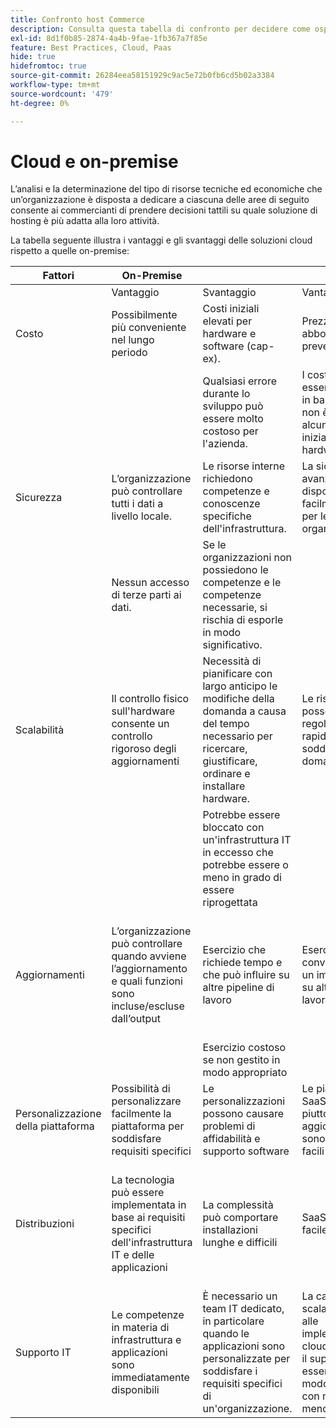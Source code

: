 ```yaml
---
title: Confronto host Commerce
description: Consulta questa tabella di confronto per decidere come ospitare un progetto di e-commerce.
exl-id: 8d1f0b85-2874-4a4b-9fae-1fb367a7f85e
feature: Best Practices, Cloud, Paas
hide: true
hidefromtoc: true
source-git-commit: 26284eea58151929c9ac5e72b0fb6cd5b02a3384
workflow-type: tm+mt
source-wordcount: '479'
ht-degree: 0%

---
```


# Cloud e on-premise

L’analisi e la determinazione del tipo di risorse tecniche ed economiche che un’organizzazione è disposta a dedicare a ciascuna delle aree di seguito consente ai commercianti di prendere decisioni tattili su quale soluzione di hosting è più adatta alla loro attività.

La tabella seguente illustra i vantaggi e gli svantaggi delle soluzioni cloud rispetto a quelle on-premise:

<table>
    <thead>
        <tr>
            <th>Fattori</th>
            <th>On-Premise</th>
            <th></th>
            <th>Cloud</th>
            <th></th>
        </tr>
    </thead>
    <tbody>
        <tr>
            <td></td>
            <td>Vantaggio</td>
            <td>Svantaggio</td>
            <td>Vantaggio</td>
            <td>Svantaggio</td>
        </tr>
        <tr>
            <td>Costo</td>
            <td>Possibilmente più conveniente nel lungo periodo</td>
            <td>Costi iniziali elevati per hardware e software (cap-ex).</td>
            <td>Prezzi di abbonamento prevedibili.</td>
            <td>È necessaria una proiezione dei costi a lungo termine.</td>
        </tr>
        <tr>
            <td></td>
            <td></td>
            <td>Qualsiasi errore durante lo sviluppo può essere molto costoso per l'azienda.</td>
            <td>I costi possono essere preventivati in base all'op-ex e non è richiesto alcun investimento iniziale hardware/software.</td>
            <td>I costi delle licenze possono ridurre i risparmi sull'hardware</td>
        </tr>
        <tr>
            <td>Sicurezza</td>
            <td>L’organizzazione può controllare tutti i dati a livello locale.</td>
            <td>Le risorse interne richiedono competenze e conoscenze specifiche dell'infrastruttura.</td>
            <td>La sicurezza avanzata dei dati è disponibile e facilmente gestibile per le organizzazioni.</td>
            <td>Aggressivamente bersaglio da parte degli hacker</td>
        </tr>
        <tr>
            <td></td>
            <td>Nessun accesso di terze parti ai dati.</td>
            <td>Se le organizzazioni non possiedono le competenze e le competenze necessarie, si rischia di esporle in modo significativo.</td>
            <td></td>
            <td>I dati sono accessibili da terze parti.</td>
        </tr>
        <tr>
            <td>Scalabilità</td>
            <td>Il controllo fisico sull'hardware consente un controllo rigoroso degli aggiornamenti</td>
            <td>Necessità di pianificare con largo anticipo le modifiche della domanda a causa del tempo necessario per ricercare, giustificare, ordinare e installare hardware.</td>
            <td>Le risorse cloud possono essere regolate rapidamente per soddisfare una domanda specifica</td>
            <td>I costi aumentano quando l’infrastruttura cloud non viene gestita correttamente e non viene tenuta traccia in modo corretto</td>
        </tr>
        <tr>
            <td></td>
            <td></td>
            <td>Potrebbe essere bloccato con un'infrastruttura IT in eccesso che potrebbe essere o meno in grado di essere riprogettata</td>
            <td></td>
            <td></td>
        </tr>
        <tr>
            <td>Aggiornamenti</td>
            <td>L’organizzazione può controllare quando avviene l’aggiornamento e quali funzioni sono incluse/escluse dall’output</td>
            <td>Esercizio che richiede tempo e che può influire su altre pipeline di lavoro</td>
            <td>Esercizio rapido e conveniente con un impatto ridotto su altri flussi di lavoro</td>
            <td>Il provider SaaS gestisce l’aggiornamento e l’organizzazione non è sempre a conoscenza dell’output finale e dell’impatto sul sito</td>
        </tr>
        <tr>
            <td></td>
            <td></td>
            <td>Esercizio costoso se non gestito in modo appropriato</td>
            <td></td>
            <td></td>
        </tr>
        <tr>
            <td>Personalizzazione della piattaforma</td>
            <td>Possibilità di personalizzare facilmente la piattaforma per soddisfare requisiti specifici</td>
            <td>Le personalizzazioni possono causare problemi di affidabilità e supporto software</td>
            <td>Le piattaforme SaaS sono piuttosto stabili. Gli aggiornamenti sono iterativi e facili da gestire</td>
            <td>SaaS riduce la possibilità di modificare la piattaforma</td>
        </tr>
        <tr>
            <td>Distribuzioni</td>
            <td>La tecnologia può essere implementata in base ai requisiti specifici dell'infrastruttura IT e delle applicazioni</td>
            <td>La complessità può comportare installazioni lunghe e difficili</td>
            <td>SaaS è affidabile e facile da eseguire</td>
            <td>Normalmente, il SaaS è implementato a un minimo comune denominatore, che può talvolta causare funzionalità di limitazione</td>
        </tr>
        <tr>
            <td>Supporto IT</td>
            <td>Le competenze in materia di infrastruttura e applicazioni sono immediatamente disponibili</td>
            <td>È necessario un team IT dedicato, in particolare quando le applicazioni sono personalizzate per soddisfare i requisiti specifici di un'organizzazione.</td>
            <td>La cautela nella scalabilità inerente alle implementazioni cloud significa che il supporto IT può essere gestito in modo più efficiente con meno tempo e meno impegno.</td>
            <td>La curva di apprendimento per il cloud è significativa e il personale adeguatamente formato è costoso</td>
        </tr>
    </tbody>
</table>
